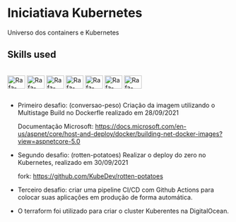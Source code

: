 # Iniciatiava Kubernetes

Universo dos containers e Kubernetes

## Skills used
  
<div style="display: inline_block"><br>
  <img align="center" alt="Rafa-Git" height="30" width="40" src="https://www.vectorlogo.zone/logos/git-scm/git-scm-icon.svg"/>
  <img align="center" alt="Rafa-Github" height="30" width="40" src="https://www.vectorlogo.zone/logos/github/github-tile.svg" />
  <img align="center" alt="Rafa-Vstudio" height="30" width="40" src="https://www.vectorlogo.zone/logos/visualstudio_code/visualstudio_code-icon.svg"/>
  <img align="center" alt="Rafa-Terraform" height="30" width="40" src="https://www.vectorlogo.zone/logos/terraformio/terraformio-icon.svg" />
  <img align="center" alt="Rafa-Linux" height="30" width="40" src="https://cdn.jsdelivr.net/gh/devicons/devicon/icons/linux/linux-original.svg" />
  <img align="center" alt="Rafa-Docker" height="30" width="40" src="https://cdn.jsdelivr.net/gh/devicons/devicon/icons/docker/docker-original-wordmark.svg" />
  <img align="center" alt="Rafa-Kubernetes" height="30" width="40" src="https://cdn.jsdelivr.net/gh/devicons/devicon/icons/kubernetes/kubernetes-plain.svg" />
  
   
  
 
</div>

##

- Primeiro desafio: (conversao-peso) Criação da imagem utilizando o Multistage Build no Dockerfle realizado em 28/09/2021

    Documentação Microsoft: https://docs.microsoft.com/en-us/aspnet/core/host-and-deploy/docker/building-net-docker-images?view=aspnetcore-5.0
 
- Segundo desafio: (rotten-potatoes) Realizar o deploy do zero no Kubernetes, realizado em 30/09/2021

    fork: https://github.com/KubeDev/rotten-potatoes

- Terceiro desafio: criar uma pipeline CI/CD com Github Actions para colocar suas aplicações em produção de forma automática.
- O terraform foi utilizado para criar o cluster Kuberentes na DigitalOcean.






  
